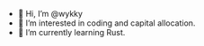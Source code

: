 - 👋 Hi, I’m @wykky
- 👀 I’m interested in coding and capital allocation.
- 🌱 I’m currently learning Rust.

<!---
wykky/wykky is a ✨ special ✨ repository because its `README.md` (this file) appears on your GitHub profile.
You can click the Preview link to take a look at your changes.
--->
